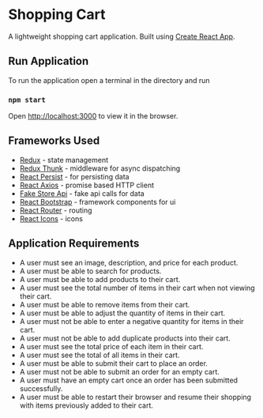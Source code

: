 # Shopping Cart

A lightweight shopping cart application. Built using [Create React App](https://github.com/facebook/create-react-app).

## Run Application

To run the application open a terminal in the directory and run

### `npm start`
Open [http://localhost:3000](http://localhost:3000) to view it in the browser.

## Frameworks Used

* [Redux](https://redux.js.org/) - state management
* [Redux Thunk](https://github.com/reduxjs/redux-thunk) - middleware for async dispatching
* [React Persist](https://github.com/rt2zz/redux-persist) - for persisting data
* [React Axios](https://github.com/sheaivey/react-axios) - promise based HTTP client
* [Fake Store Api](https://fakestoreapi.com) - fake api calls for data
* [React Bootstrap](https://react-bootstrap.github.io/) - framework components for ui
* [React Router](https://reactrouter.com/web/guides/quick-start) - routing
* [React Icons](https://react-icons.github.io/react-icons/) - icons


## Application Requirements

* A user must see an image, description, and price for each product.
* A user must be able to search for products.
* A user must be able to add products to their cart.
* A user must see the total number of items in their cart when not viewing their cart.
* A user must be able to remove items from their cart.
* A user must be able to adjust the quantity of items in their cart.
* A user must not be able to enter a negative quantity for items in their cart.
* A user must not be able to add duplicate products into their cart.
* A user must see the total price of each item in their cart.
* A user must see the total of all items in their cart.
* A user must be able to submit their cart to place an order.
* A user must not be able to submit an order for an empty cart.
* A user must have an empty cart once an order has been submitted successfully.
* A user must be able to restart their browser and resume their shopping with items previously added to their cart.

